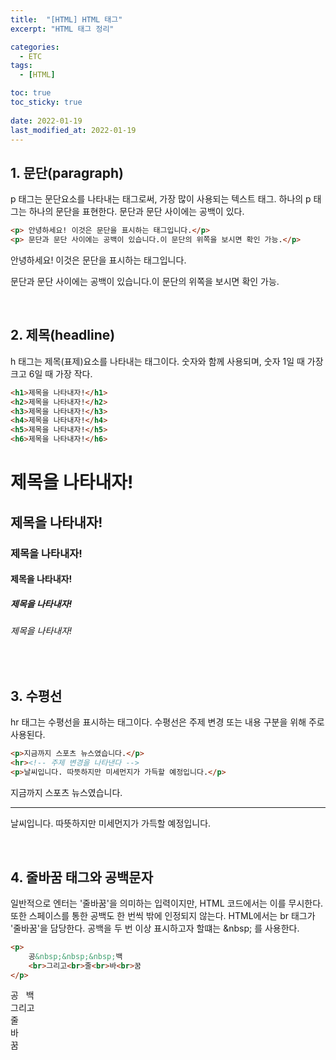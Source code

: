 ```yaml
---
title:  "[HTML] HTML 태그"
excerpt: "HTML 태그 정리"

categories:
  - ETC
tags:
  - [HTML]

toc: true
toc_sticky: true
 
date: 2022-01-19
last_modified_at: 2022-01-19
---
```


## 1. 문단(paragraph)
p 태그는 문단요소를 나타내는 태그로써, 가장 많이 사용되는 텍스트 태그.
하나의 p 태그는 하나의 문단을 표현한다.
문단과 문단 사이에는 공백이 있다.

```html
<p> 안녕하세요! 이것은 문단을 표시하는 태그입니다.</p>
<p> 문단과 문단 사이에는 공백이 있습니다.이 문단의 위쪽을 보시면 확인 가능.</p>
```
<p> 안녕하세요! 이것은 문단을 표시하는 태그입니다.</p>
<p> 문단과 문단 사이에는 공백이 있습니다.이 문단의 위쪽을 보시면 확인 가능.</p>
<br>

## 2. 제목(headline)
h 태그는 제목(표제)요소를 나타내는 태그이다.
숫자와 함께 사용되며, 숫자 1일 때 가장 크고 6일 때 가장 작다.

```html
<h1>제목을 나타내자!</h1>
<h2>제목을 나타내자!</h2>
<h3>제목을 나타내자!</h3>
<h4>제목을 나타내자!</h4>
<h5>제목을 나타내자!</h5>
<h6>제목을 나타내자!</h6>
```
<h1>제목을 나타내자!</h1>
<h2>제목을 나타내자!</h2>
<h3>제목을 나타내자!</h3>
<h4>제목을 나타내자!</h4>
<h5>제목을 나타내자!</h5>
<h6>제목을 나타내자!</h6>
<br>

## 3. 수평선
hr 태그는 수평선을 표시하는 태그이다.
수평선은 주제 변경 또는 내용 구분을 위해 주로 사용된다.

```html
<p>지금까지 스포츠 뉴스였습니다.</p>
<hr><!-- 주제 변경을 나타낸다 -->
<p>날씨입니다. 따뜻하지만 미세먼지가 가득할 예정입니다.</p>
```
<p>지금까지 스포츠 뉴스였습니다.</p>
<hr>
<p>날씨입니다. 따뜻하지만 미세먼지가 가득할 예정입니다.</p>
<br>

## 4. 줄바꿈 태그와 공백문자
일반적으로 엔터는 '줄바꿈'을 의미하는 입력이지만, HTML 코드에서는 이를 무시한다.
또한 스페이스를 통한 공백도 한 번씩 밖에 인정되지 않는다.
HTML에서는 br 태그가 '줄바꿈'을 담당한다.
공백을 두 번 이상 표시하고자 할떄는 \&nbsp; 를 사용한다.

```html
<p>
    공&nbsp;&nbsp;&nbsp;백
    <br>그리고<br>줄<br>바<br>꿈
</p>
```
<p>공&nbsp;&nbsp;&nbsp;백
    <br>그리고<br>줄<br>바<br>꿈
</p>
